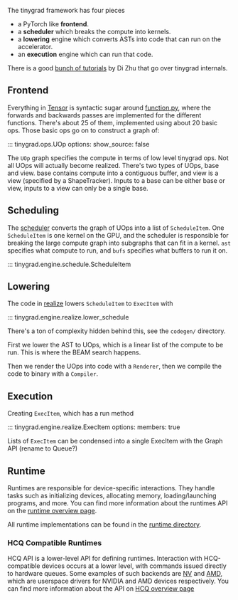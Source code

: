 The tinygrad framework has four pieces

* a PyTorch like <b>frontend</b>.
* a <b>scheduler</b> which breaks the compute into kernels.
* a <b>lowering</b> engine which converts ASTs into code that can run on the accelerator.
* an <b>execution</b> engine which can run that code.

There is a good [bunch of tutorials](https://mesozoic-egg.github.io/tinygrad-notes/) by Di Zhu that go over tinygrad internals.

## Frontend

Everything in [Tensor](../tensor/index.md) is syntactic sugar around [function.py](function.md), where the forwards and backwards passes are implemented for the different functions. There's about 25 of them, implemented using about 20 basic ops. Those basic ops go on to construct a graph of:

::: tinygrad.ops.UOp
    options:
        show_source: false

The `UOp` graph specifies the compute in terms of low level tinygrad ops. Not all UOps will actually become realized. There's two types of UOps, base and view. base contains compute into a contiguous buffer, and view is a view (specified by a ShapeTracker). Inputs to a base can be either base or view, inputs to a view can only be a single base.

## Scheduling

The [scheduler](https://github.com/tinygrad/tinygrad/tree/master/tinygrad/engine/schedule.py) converts the graph of UOps into a list of `ScheduleItem`. One `ScheduleItem` is one kernel on the GPU, and the scheduler is responsible for breaking the large compute graph into subgraphs that can fit in a kernel. `ast` specifies what compute to run, and `bufs` specifies what buffers to run it on.

::: tinygrad.engine.schedule.ScheduleItem

## Lowering

The code in [realize](https://github.com/tinygrad/tinygrad/tree/master/tinygrad/engine/realize.py) lowers `ScheduleItem` to `ExecItem` with

::: tinygrad.engine.realize.lower_schedule

There's a ton of complexity hidden behind this, see the `codegen/` directory.

First we lower the AST to UOps, which is a linear list of the compute to be run. This is where the BEAM search happens.

Then we render the UOps into code with a `Renderer`, then we compile the code to binary with a `Compiler`.

## Execution

Creating `ExecItem`, which has a run method

::: tinygrad.engine.realize.ExecItem
    options:
        members: true

Lists of `ExecItem` can be condensed into a single ExecItem with the Graph API (rename to Queue?)

## Runtime

Runtimes are responsible for device-specific interactions. They handle tasks such as initializing devices, allocating memory, loading/launching programs, and more. You can find more information about the runtimes API on the [runtime overview page](runtime.md).

All runtime implementations can be found in the [runtime directory](https://github.com/tinygrad/tinygrad/tree/master/tinygrad/runtime).

### HCQ Compatible Runtimes

HCQ API is a lower-level API for defining runtimes. Interaction with HCQ-compatible devices occurs at a lower level, with commands issued directly to hardware queues. Some examples of such backends are [NV](https://github.com/tinygrad/tinygrad/tree/master/tinygrad/runtime/ops_nv.py) and [AMD](https://github.com/tinygrad/tinygrad/tree/master/tinygrad/runtime/ops_amd.py), which are userspace drivers for NVIDIA and AMD devices respectively. You can find more information about the API on [HCQ overview page](hcq.md)
